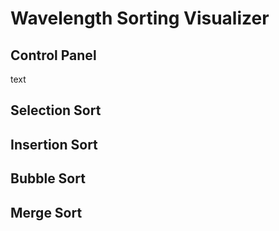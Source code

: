 # Wavelength Sorting Visualizer

## Control Panel ##
text

## Selection Sort ##

## Insertion Sort ##

## Bubble Sort ##

## Merge Sort ##
